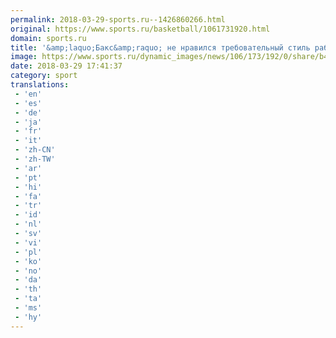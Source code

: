 ```yaml
---
permalink: 2018-03-29-sports.ru--1426860266.html
original: https://www.sports.ru/basketball/1061731920.html
domain: sports.ru
title: '&amp;laquo;Бакс&amp;raquo; не нравился требовательный стиль работы Джейсона Кидда'
image: https://www.sports.ru/dynamic_images/news/106/173/192/0/share/b4431b.png
date: 2018-03-29 17:41:37
category: sport
translations: 
 - 'en'
 - 'es'
 - 'de'
 - 'ja'
 - 'fr'
 - 'it'
 - 'zh-CN'
 - 'zh-TW'
 - 'ar'
 - 'pt'
 - 'hi'
 - 'fa'
 - 'tr'
 - 'id'
 - 'nl'
 - 'sv'
 - 'vi'
 - 'pl'
 - 'ko'
 - 'no'
 - 'da'
 - 'th'
 - 'ta'
 - 'ms'
 - 'hy'
---
```


